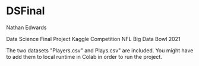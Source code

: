 # DSFinal

Nathan Edwards

Data Science Final Project Kaggle Competition
NFL Big Data Bowl 2021

The two datasets "Players.csv" and Plays.csv" are included.  You might have to add them to local runtime in Colab in order to run the project. 
